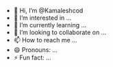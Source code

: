 - 👋 Hi, I’m @Kamaleshcod
- 👀 I’m interested in ...
- 🌱 I’m currently learning ...
- 💞️ I’m looking to collaborate on ...
- 📫 How to reach me ...
- 😄 Pronouns: ...
- ⚡ Fun fact: ...

<!---
Kamaleshcod/Kamaleshcod is a ✨ special ✨ repository because its `README.md` (this file) appears on your GitHub profile.
You can click the Preview link to take a look at your changes.
--->
